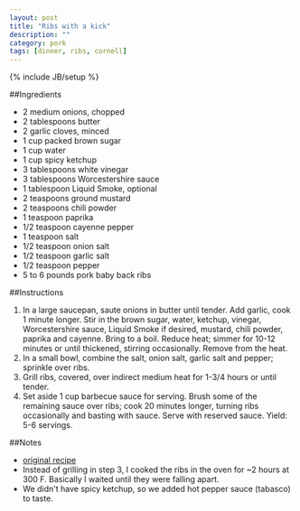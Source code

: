 ```yaml
---
layout: post
title: "Ribs with a kick"
description: ""
category: pork
tags: [dinner, ribs, cornell]
---
```

{% include JB/setup %}

##Ingredients

* 2 medium onions, chopped
* 2 tablespoons butter
* 2 garlic cloves, minced
* 1 cup packed brown sugar
* 1 cup water
* 1 cup spicy ketchup
* 3 tablespoons white vinegar
* 3 tablespoons Worcestershire sauce
* 1 tablespoon Liquid Smoke, optional
* 2 teaspoons ground mustard
* 2 teaspoons chili powder
* 1 teaspoon paprika
* 1/2 teaspoon cayenne pepper
* 1 teaspoon salt
* 1/2 teaspoon onion salt
* 1/2 teaspoon garlic salt
* 1/2 teaspoon pepper
* 5 to 6 pounds pork baby back ribs

##Instructions

1. In a large saucepan, saute onions in butter until tender. Add garlic, cook 1 minute longer. Stir in the brown sugar, water, ketchup, vinegar, Worcestershire sauce, Liquid Smoke if desired, mustard, chili powder, paprika and cayenne. Bring to a boil. Reduce heat; simmer for 10-12 minutes or until thickened, stirring occasionally. Remove from the heat.
2. In a small bowl, combine the salt, onion salt, garlic salt and pepper; sprinkle over ribs.
3. Grill ribs, covered, over indirect medium heat for 1-3/4 hours or until tender.
4. Set aside 1 cup barbecue sauce for serving. Brush some of the remaining sauce over ribs; cook 20 minutes longer, turning ribs occasionally and basting with sauce. Serve with reserved sauce. Yield: 5-6 servings. 

##Notes

* [original recipe](http://www.tasteofhome.com/Recipes/Ribs-with-a-Kick)
* Instead of grilling in step 3, I cooked the ribs in the oven for ~2 hours at 300 F.  Basically I waited until they were falling apart.
* We didn't have spicy ketchup, so we added hot pepper sauce (tabasco) to taste.
